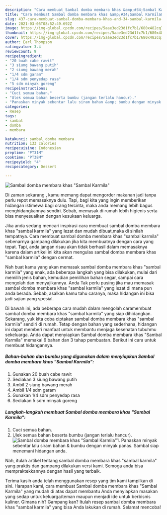 ```yaml
---
description: "Cara membuat Sambal domba membara khas &amp;#34;Sambal Karmila&amp;#34; yang enak Untuk Jualan"
title: "Cara membuat Sambal domba membara khas &amp;#34;Sambal Karmila&amp;#34; yang enak Untuk Jualan"
slug: 437-cara-membuat-sambal-domba-membara-khas-and-34-sambal-karmila-and-34-yang-enak-untuk-jualan
date: 2021-03-05T08:52:49.692Z
image: https://img-global.cpcdn.com/recipes/5aae3ed23d1fc7b1/680x482cq70/sambal-domba-membara-khas-sambal-karmila-foto-resep-utama.jpg
thumbnail: https://img-global.cpcdn.com/recipes/5aae3ed23d1fc7b1/680x482cq70/sambal-domba-membara-khas-sambal-karmila-foto-resep-utama.jpg
cover: https://img-global.cpcdn.com/recipes/5aae3ed23d1fc7b1/680x482cq70/sambal-domba-membara-khas-sambal-karmila-foto-resep-utama.jpg
author: Earl Thompson
ratingvalue: 3.4
reviewcount: 9
recipeingredient:
- "20 buah cabe rawit"
- "3 siung bawang putih"
- "2 siung bawang merah"
- "1/4 sdm garam"
- "1/4 sdm penyedap rasa"
- "5 sdm minyak goreng"
recipeinstructions:
- "Cuci semua bahan."
- "Ulek semua bahan beserta bumbu (jangan terlalu hancur)."
- "Panaskan minyak sebentar lalu siram bahan &amp; bumbu dengan minyak panas. Sambal siap menemani hidangan anda."
categories:
- Resep
tags:
- sambal
- domba
- membara

katakunci: sambal domba membara 
nutrition: 133 calories
recipecuisine: Indonesian
preptime: "PT31M"
cooktime: "PT38M"
recipeyield: "4"
recipecategory: Dessert

---
```



![Sambal domba membara khas &#34;Sambal Karmila&#34;](https://img-global.cpcdn.com/recipes/5aae3ed23d1fc7b1/680x482cq70/sambal-domba-membara-khas-sambal-karmila-foto-resep-utama.jpg)

Di zaman  sekarang , kamu memang dapat mengorder makanan jadi tanpa perlu repot memasaknya dulu. Tapi, bagi kita yang ingin memberikan hidangan istimewa bagi orang tercinta, maka anda memang lebih bagus menghidangkannya sendiri. Sebab, memasak di rumah lebih higienis serta bisa menyesuaikan dengan kesukaan keluarga.

Jika anda sedang mencari inspirasi cara membuat sambal domba membara khas &#34;sambal karmila&#34; yang lezat dan mudah dibuat,maka di sinilah tempatnya. Cara membuat sambal domba membara khas &#34;sambal karmila&#34;  sebenarnya gampang dilakukan jika kita membuatnya dengan cara yang tepat. Tapi, anda jangan risau akan tidak berhasil dalam memasaknya 
karena dalam artikel ini kita akan mengulas sambal domba membara khas &#34;sambal karmila&#34; dengan cermat.  



Nah buat kamu yang akan memasak sambal domba membara khas &#34;sambal karmila&#34; yang enak, ada beberapa langkah yang bisa dilakukan, mulai dari memilih jenis bahan, kemudian pemilihan bahan segar, sampai cara mengolah dan menyajikannya. Anda Tak perlu pusing jika mau memasak sambal domba membara khas &#34;sambal karmila&#34; yang lezat di mana pun anda berada. Sebab, asalkan kamu  tahu caranya, maka hidangan ini bisa jadi sajian yang spesial.

Di bawah ini, ada beberapa cara mudah dalam mengolah caramembuat sambal domba membara khas &#34;sambal karmila&#34; yang siap dihidangkan. Sekarang, yuk kita coba ciptakan sambal domba membara khas &#34;sambal karmila&#34; sendiri di rumah. Tetap dengan bahan yang sederhana, hidangan ini dapat memberi manfaat untuk membantu menjaga kesehatan tubuhmu sekeluarga. Anda dapat menyiapkan Sambal domba membara khas &#34;Sambal Karmila&#34; memakai 6 bahan dan 3 tahap pembuatan. Berikut ini cara untuk membuat hidangannya.

<!--inarticleads1-->

##### Bahan-bahan dan bumbu yang digunakan dalam menyiapkan Sambal domba membara khas &#34;Sambal Karmila&#34;:

1. Gunakan 20 buah cabe rawit
1. Sediakan 3 siung bawang putih
1. Ambil 2 siung bawang merah
1. Ambil 1/4 sdm garam
1. Gunakan 1/4 sdm penyedap rasa
1. Sediakan 5 sdm minyak goreng




<!--inarticleads2-->

##### Langkah-langkah membuat Sambal domba membara khas &#34;Sambal Karmila&#34;:

1. Cuci semua bahan.
1. Ulek semua bahan beserta bumbu (jangan terlalu hancur).
<img src="https://img-global.cpcdn.com/steps/740f8fb646276e6b/160x128cq70/sambal-domba-membara-khas-sambal-karmila-langkah-memasak-2-foto.jpg" alt="Sambal domba membara khas &#34;Sambal Karmila&#34;">1. Panaskan minyak sebentar lalu siram bahan &amp; bumbu dengan minyak panas. Sambal siap menemani hidangan anda.




Nah, itulah artikel tentang  sambal domba membara khas &#34;sambal karmila&#34;  yang praktis dan gampang dilakukan versi kami. Semoga anda bisa mempraktekkannya dengan hasil yang terbaik. 

Terima kasih anda telah menggunakan resep yang tim kami tampilkan di sini. Harapan kami, cara membuat  Sambal domba membara khas &#34;Sambal Karmila&#34; yang mudah di atas dapat membantu Anda menyiapkan masakan yang sedap untuk keluarga/teman maupun menjadi ide untuk berbisnis kuliner. Gimana nih? Gampang kan? Itulah resep sambal domba membara khas &#34;sambal karmila&#34; yang bisa Anda lakukan di rumah. Selamat mencoba!

